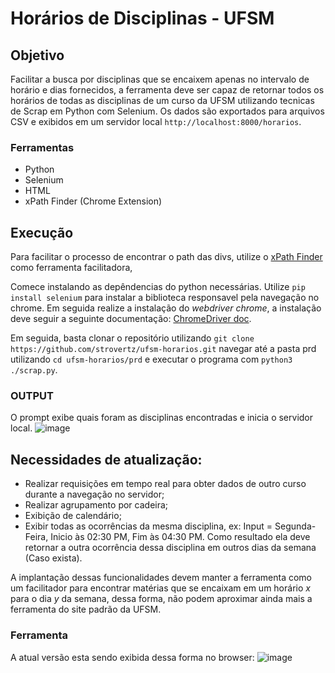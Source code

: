 # Horários de Disciplinas - UFSM

## Objetivo

Facilitar a busca por disciplinas que se encaixem apenas no intervalo de horário e dias fornecidos, a ferramenta deve ser capaz de retornar todos os horários de todas as disciplinas de um curso da UFSM utilizando tecnicas de Scrap em Python com Selenium. Os dados são exportados para arquivos CSV e exibidos em um servidor local ```http://localhost:8000/horarios```. 

### Ferramentas

 - Python
 - Selenium
 - HTML
 - xPath Finder (Chrome Extension)

## Execução

Para facilitar o processo de encontrar o path das divs, utilize o [xPath Finder](https://chrome.google.com/webstore/detail/xpath-finder/ihnknokegkbpmofmafnkoadfjkhlogph/related?hl=pt-BR) como ferramenta facilitadora, 

Comece instalando as depêndencias do python necessárias. Utilize  ```pip install selenium``` para instalar a biblioteca responsavel pela navegação no chrome. Em seguida realize a instalação do *webdriver chrome*, a instalação deve seguir a seguinte documentação: [ChromeDriver doc](https://chromedriver.chromium.org/getting-started).

Em seguida, basta clonar o repositório utilizando ```git clone https://github.com/strovertz/ufsm-horarios.git``` navegar até a pasta prd utilizando ```cd ufsm-horarios/prd``` e executar o programa com ```python3 ./scrap.py```.

### OUTPUT

O prompt exibe quais foram as disciplinas encontradas e inicia o servidor local.
![image](https://github.com/strovertz/ufsm-horarios/assets/74078237/194674f7-981a-4e6a-af64-d59c786e0b97)


## Necessidades de atualização: 

- Realizar requisições em tempo real para obter dados de outro curso durante a navegação no servidor;
- Realizar agrupamento por cadeira;
- Exibição de calendário;
- Exibir todas as ocorrências da mesma disciplina, ex: Input = Segunda-Feira, Inicio às 02:30 PM, Fim às 04:30 PM. Como resultado ela deve retornar a outra ocorrência dessa disciplina em outros dias da semana (Caso exista). 

A implantação dessas funcionalidades devem manter a ferramenta como um facilitador para encontrar matérias que se encaixam em um horário *x* para o dia *y* da semana, dessa forma, não podem aproximar ainda mais a ferramenta do site padrão da UFSM.
### Ferramenta
A atual versão esta sendo exibida dessa forma no browser:
![image](https://github.com/strovertz/ufsm-horarios/assets/74078237/024e8df3-81f7-41a0-b55d-c1caf96f0cef)
